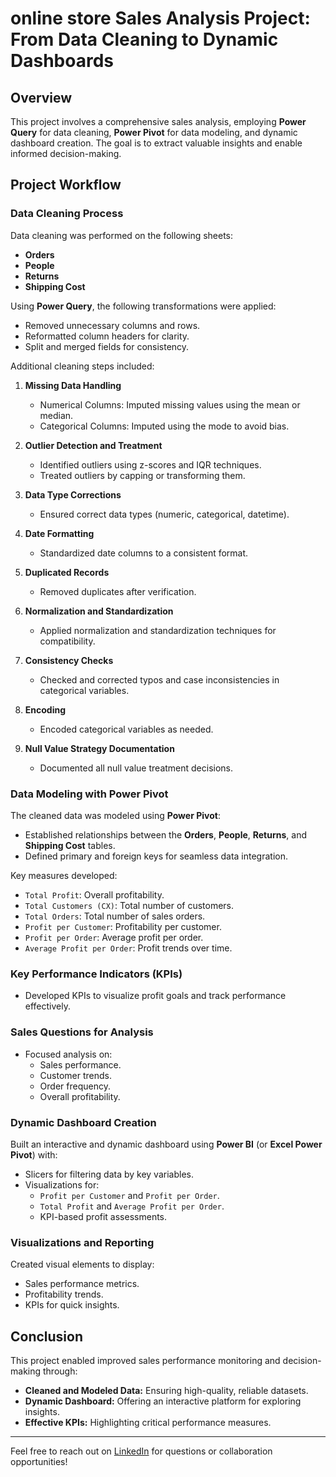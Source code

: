 # online store Sales Analysis Project: From Data Cleaning to Dynamic Dashboards  

## Overview  
This project involves a comprehensive sales analysis, employing **Power Query** for data cleaning, **Power Pivot** for data modeling, and dynamic dashboard creation. The goal is to extract valuable insights and enable informed decision-making.  

## Project Workflow  

### Data Cleaning Process  

Data cleaning was performed on the following sheets:  
- **Orders**  
- **People**  
- **Returns**  
- **Shipping Cost**  

Using **Power Query**, the following transformations were applied:  
- Removed unnecessary columns and rows.  
- Reformatted column headers for clarity.  
- Split and merged fields for consistency.  

Additional cleaning steps included:  
1. **Missing Data Handling**  
   - Numerical Columns: Imputed missing values using the mean or median.  
   - Categorical Columns: Imputed using the mode to avoid bias.  

2. **Outlier Detection and Treatment**  
   - Identified outliers using z-scores and IQR techniques.  
   - Treated outliers by capping or transforming them.  

3. **Data Type Corrections**  
   - Ensured correct data types (numeric, categorical, datetime).  

4. **Date Formatting**  
   - Standardized date columns to a consistent format.  

5. **Duplicated Records**  
   - Removed duplicates after verification.  

6. **Normalization and Standardization**  
   - Applied normalization and standardization techniques for compatibility.  

7. **Consistency Checks**  
   - Checked and corrected typos and case inconsistencies in categorical variables.  

8. **Encoding**  
   - Encoded categorical variables as needed.  

9. **Null Value Strategy Documentation**  
   - Documented all null value treatment decisions.  

### Data Modeling with Power Pivot  

The cleaned data was modeled using **Power Pivot**:  
- Established relationships between the **Orders**, **People**, **Returns**, and **Shipping Cost** tables.  
- Defined primary and foreign keys for seamless data integration.  

Key measures developed:  
- `Total Profit`: Overall profitability.  
- `Total Customers (CX)`: Total number of customers.  
- `Total Orders`: Total number of sales orders.  
- `Profit per Customer`: Profitability per customer.  
- `Profit per Order`: Average profit per order.  
- `Average Profit per Order`: Profit trends over time.  

### Key Performance Indicators (KPIs)  
- Developed KPIs to visualize profit goals and track performance effectively.  

### Sales Questions for Analysis  
- Focused analysis on:  
  - Sales performance.  
  - Customer trends.  
  - Order frequency.  
  - Overall profitability.  

### Dynamic Dashboard Creation  

Built an interactive and dynamic dashboard using **Power BI** (or **Excel Power Pivot**) with:  
- Slicers for filtering data by key variables.  
- Visualizations for:  
  - `Profit per Customer` and `Profit per Order`.  
  - `Total Profit` and `Average Profit per Order`.  
  - KPI-based profit assessments.  

### Visualizations and Reporting  

Created visual elements to display:  
- Sales performance metrics.  
- Profitability trends.  
- KPIs for quick insights.  

## Conclusion  

This project enabled improved sales performance monitoring and decision-making through:  
- **Cleaned and Modeled Data:** Ensuring high-quality, reliable datasets.  
- **Dynamic Dashboard:** Offering an interactive platform for exploring insights.  
- **Effective KPIs:** Highlighting critical performance measures.  

---

Feel free to reach out on [LinkedIn](https://www.linkedin.com/in/your-profile) for questions or collaboration opportunities! 
